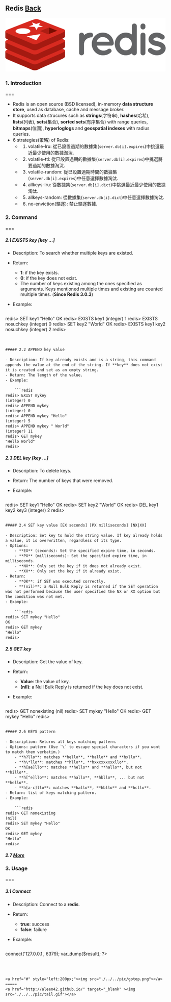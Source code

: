 ## Redis	[Back](./../summary.md)

<img src="./logo.png">

### 1. Introduction
===

- Redis is an open source (BSD licensed), in-memory **data structure store**, used as database, cache and message broker.
- It supports data strucures such as **strings**(字符串), **hashes**(哈希), **lists**(列表), **sets**(集合), **sorted sets**(有序集合) with range queries, **bitmaps**(位圖), **hyperloglogs** and **geospatial indexes** with radius queries. 
- 6 strategies(策略) of Redis:
	- 1. volatile-lru: 從已設置過期的數據集(`server.db[i].expires`)中挑選最近最少使用的數據淘汰.
	- 2. volatile-ttl: 從已設置過期的數據集(`server.db[i].expires`)中挑選將要過期的數據淘汰.
	- 3. volatile-random: 從已設置過期時間的數據集(`server.db[i].expires`)中任意選擇數據淘汰.
	- 4. allkeys-lru: 從數據集(`server.db[i].dict`)中挑選最近最少使用的數據淘汰.
	- 5. allkeys-random: 從數據集(`server.db[i].dict`)中任意選擇數據淘汰.
	- 6. no-enviction(驅逐): 禁止驅逐數據.

### 2. Command
===

##### 2.1 EXISTS key [key ...]

- Description: To search whether multiple keys are existed.
- Return:
	- **1**: if the key exists.
	- **0**: if the key does not exist.
	- The number of keys existing among the ones specified as arguments. Keys mentioned multiple times and existing are counted multiple times. (**Since Redis 3.0.3**)
- Example:

	```redis
redis> SET key1 "Hello"
OK
redis> EXISTS key1
(integer) 1
redis> EXISTS nosuchkey
(integer) 0
redis> SET key2 "World"
OK
redis> EXISTS key1 key2 nosuchkey
(integer) 2
redis> 
```


##### 2.2 APPEND key value

- Description: If key already exists and is a string, this command appends the value at the end of the string. If **key** does not exist it is created and set as an empty string.
- Return: The length of the value.
- Example:

	```redis
redis> EXIST mykey
(integer) 0
redis> APPEND mykey
(integer) 0
redis> APPEND mykey "Hello"
(integer) 5
redis> APPEND mykey " World"
(integer) 11
redis> GET mykey
"Hello World"
redis>
```

##### 2.3 DEL key [key ...]

- Description: To delete keys.
- Return: The number of keys that were removed.
- Example:

	```redis
redis> SET key1 "Hello"
OK
redis> SET key2 "World"
OK
redis> DEL key1 key2 key3
(integer) 2
redis> 
```

##### 2.4 SET key value [EX seconds] [PX milliseconds] [NX|XX]

- Description: Set key to hold the string value. If key already holds a value, it is overwritten, regardless of its type.
- Options:
	- **EX** (seconds): Set the specified expire time, in seconds.
	- **PX** (milliseconds): Set the specified expire time, in milliseconds.
	- **NX**: Only set the key if it does not already exist.
	- **XX**: Only set the key if it already exist.
- Return: 
	- **OK**: if SET was executed correctly.
	- **(nil)**: a Null Bulk Reply is returned if the SET operation was not performed because the user specified the NX or XX option but the condition was not met.
- Example:

	```redis
redis> SET mykey "Hello"
OK
redis> GET mykey
"Hello"
redis>  
```


##### 2.5 GET key

- Description: Get the value of key.
- Return: 
	- **Value**: the value of key.
	- **(nil)**: a Null Bulk Reply is returned if the key does not exist.
- Example:

	```redis
redis> GET nonexisting
(nil)
redis> SET mykey "Hello"
OK
redis> GET mykey
"Hello"
redis>
```

##### 2.6 KEYS pattern

- Description: Returns all keys matching pattern.
- Options: pattern (Use `\` to escape special characters if you want to match them verbatim.)
	- **h?llo**: matches **hello**, **hallo** and **hxllo**.
	- **h\*llo**: matches **hllo**, **hxxxxxxxxxllo**.
	- **h[ae]llo**: matches **hello** and **hallo**, but not **hillo**.
	- **h[^e]llo**: matches **hallo**, **hbllo**, ... but not **hello**.
	- **h[a-c]llo**: matches **hallo**, **hbllo** and **hcllo**.
- Return: list of keys matching pattern.
- Example:

	```redis
redis> GET nonexisting
(nil)
redis> SET mykey "Hello"
OK
redis> GET mykey
"Hello"
redis>
```

##### 2.7 [More](http://redis.io/commands)

### 3. Usage
===

##### 3.1 Connect

- Description: Connect to a **redis**.
- Return: 
	- **true**: success
	- **false**: failure
- Example:

	```php
<?php  
$redis = new redis();  
$result = $redis->connect('127.0.0.1', 6379);  
var_dump($result);  
?>  
```



<a href="#" style="left:200px;"><img src="./../../pic/gotop.png"></a>
=====
<a href="http://aleen42.github.io/" target="_blank" ><img src="./../../pic/tail.gif"></a>
